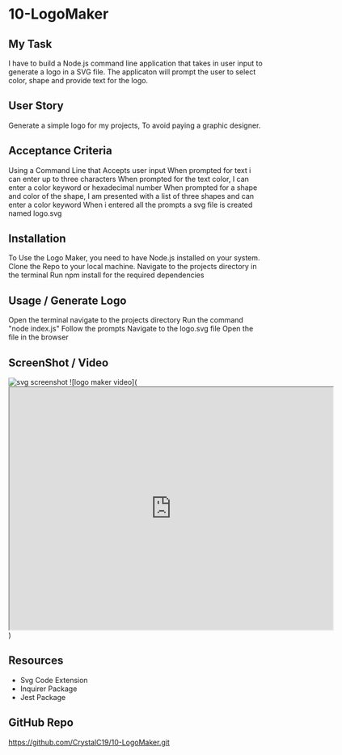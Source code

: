 # 10-LogoMaker

## My Task
 I have to build a Node.js command line application that takes in user input to generate a logo in a SVG file.
 The applicaton will prompt the user to select color, shape and provide text for the logo.

 ## User Story 
 Generate a simple logo for my projects, 
 To avoid paying a graphic designer.

 ## Acceptance Criteria 
 Using a Command Line that Accepts user input 
 When prompted for text i can enter up to three characters 
 When prompted for the text color, I can enter a color keyword or hexadecimal number
 When prompted for a shape and color of the shape, 
 I am presented with a list of three shapes and can enter a color keyword
 When i entered all the prompts a svg file is created named logo.svg

 ## Installation
 To Use the Logo Maker, you need to have Node.js installed on your system.
 Clone the Repo to your local machine.
 Navigate to the projects directory in the terminal 
 Run npm install for the required dependencies

 ## Usage / Generate Logo
Open the terminal navigate to the projects directory 
Run the command "node index.js"
Follow the prompts
Navigate to the logo.svg file
Open the file in the browser

 ## ScreenShot / Video
 ![svg screenshot](<./assets/screenshot>)
 ![logo maker video](<iframe src="https://drive.google.com/file/d/1GZOnXWbxYxDgKlOEY_v6b0VW_vUSGu4l/preview" width="640" height="480"></iframe>)

 
 ## Resources
 - Svg Code Extension
 - Inquirer Package
 - Jest Package

 ## GitHub Repo
 https://github.com/CrystalC19/10-LogoMaker.git
